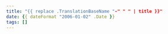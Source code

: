 ```yaml
---
title: "{{ replace .TranslationBaseName "-" " " | title }}"
date: {{ dateFormat "2006-01-02" .Date }}
tags: []
---
```


